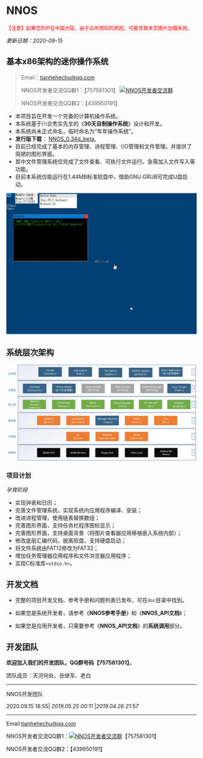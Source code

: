 # NNOS

<font size=2 color=red>【注意】如果您的IP在中国大陆，由于众所周知的原因，可能导致本页图片加载失败。</font>     

*更新日期：2020-09-15*

## 基本x86架构的迷你操作系统

> Email：tianhehechu@qq.com  
>
> <span id="NNOS开发者交流群">NNOS开发者交流QQ群1：【757581301】 <a target="_blank" href="//shang.qq.com/wpa/qunwpa?idkey=a0e8dd73153e233040a0cb4ea45172596f6e2237a629aa174741de79a631a456"><img border="0" src="//pub.idqqimg.com/wpa/images/group.png" alt="NNOS开发者交流群" title="NNOS开发者交流群"></a></span>
>
> NNOS开发者交流QQ群2：【439950191】

- 本项目旨在开发一个完备的计算机操作系统。 
- 本系统基于川合秀实先生的《**30天自制操作系统**》设计和开发。
- 本系统尚未正式命名，临时命名为“年年操作系统”。  
- **发行版下载**： [NNOS_0.34d_beta.](https://raw.githubusercontent.com/nnrj/nnos/master/beta/NNOS_0.34d_beta.zip) 
- 目前已经完成了基本的内存管理、进程管理、I/O管理和文件管理。并提供了简陋的图形界面。 
- 其中文件管理系统仅完成了文件查看、可执行文件运行。急需加入文件写入等功能。 
- 目前本系统仅能运行在1.44MB标准软盘中，借助GNU GRUB可完成U盘启动。

 ![Image text](https://github.com/nnrj/nnos/blob/master/doc/img/NNOS_0.34b.gif) 

## 系统层次架构

![Image text](https://github.com/nnrj/nnos/blob/master/doc/img/NNOS_Framework.jpg)  

### 项目计划

*孕育阶段* 

- 实现钟表和日历；
- 完善文件管理系统，实现系统内应用程序编译、安装；
- 改进进程管理，使用链表替换数组；
- 完善图形界面，支持任务栏程序图标显示；
- 完善图形界面，支持桌面背景（将图片查看器应用移植嵌入系统内部）； 
- 修改底层汇编代码，脱离软盘，支持硬盘启动；
- 将文件系统由FAT12修改为FAT32；
- 增加任务管理器应用程序和文件浏览器应用程序；
- 实现C标准库`<stdio.h>`。

## 开发文档

- 完整的项目开发文档、参考手册和问题列表已发布，可在`doc`目录中找到。

- 如果您是系统开发者，请参考《**NNOS参考手册**》和《**NNOS_API文档**》；

- 如果您是应用开发者，只需要参考《**NNOS_API文档**》的**系统调用**部分。

## 开发团队

**欢迎加入我们的开发团队，QQ群号码【757581301】**。 

团队成员：天河何处、张继军、老白

***

 NNOS开发团队

2020.09.15 18:55| *2019.05.25 00:11* |*2019.04.26 21:57*

***

Email:tianhehechu@qq.com  

<span id="NNOS开发者交流群">NNOS开发者交流QQ群1：<a target="_blank" href="//shang.qq.com/wpa/qunwpa?idkey=a0e8dd73153e233040a0cb4ea45172596f6e2237a629aa174741de79a631a456"><img border="0" src="//pub.idqqimg.com/wpa/images/group.png" alt="NNOS开发者交流群" title="NNOS开发者交流群"></a></span>【757581301】

NNOS开发者交流QQ群2：【439950191】


